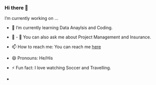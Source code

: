 ### Hi there 👋

 I’m currently working on ...
- 🌱 I’m currently learning Data Anaylsis and Coding.
- 👯 - 💬 You can also ask me about Project Management and Insurance.
- 📫 How to reach me: You can reach me [here](anthonyolojede2022@gmail.com)
- 😄 Pronouns: He/His
- ⚡ Fun fact: I love watching Soccer and Travelling.

- 
<!--
**AnthonyOlojede/AnthonyOlojede** is a ✨ _special_ ✨ repository because its `README.md` (this file) appears on your GitHub profile.

Here are some ideas to get you started:

- 🔭 I’m currently working on ...
- 🌱 I’m currently learning ...
- 👯 I’m looking to collaborate on ...
- 🤔 I’m looking for help with ...
- 💬 Ask me about ...
- 📫 How to reach me: ...
- 😄 Pronouns: ...
- ⚡ Fun fact: ...
-->
